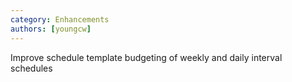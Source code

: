 ```yaml
---
category: Enhancements
authors: [youngcw]
---
```


Improve schedule template budgeting of weekly and daily interval schedules
